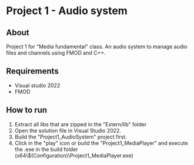 # Project 1 - Audio system

## About

Project 1 for "Media fundamental" class. An audio system to manage audio files and channels using FMOD and C++.

## Requirements

- Visual studio 2022
- FMOD

## How to run

1. Extract all libs that are zipped in the "Extern/lib" folder
2. Open the solution file in Visual Studio 2022.
3. Build the "Project1_AudioSystem" project first.
4. Click in the "play" icon or build the "Project1_MediaPlayer" and execute the .exe in the build folder (x64\\$(Configuration)\\Project1_MediaPlayer.exe)
